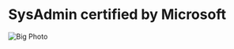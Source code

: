 #  SysAdmin certified by Microsoft


![Big Photo]([assets/big-photo.jpg](https://steamuserimages-a.akamaihd.net/ugc/2500143893903192532/2F7A2F07449D6F5AEDBD47425436D063C6C50559/?imw=128&imh=128&ima=fit&impolicy=Letterbox&imcolor=%23000000&letterbox=true))
